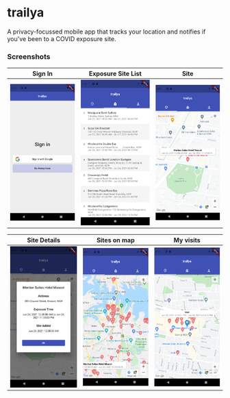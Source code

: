 # trailya

A privacy-focussed mobile app that tracks your location and notifies if you've been to a COVID exposure site.

### Screenshots

| Sign In | Exposure Site List | Site | 
| ------- | ------------------- |  -- | 
| <img src="doc/images/signin.png" alt="Sign In" width="200"/> |  <img src="doc/images/sites-list.png" alt="Exposure Site List" width="200"/> | <img src="doc/images/site.png" alt="Site" width="200"/> |


| Site Details | Sites on map | My visits |
| -- | -- | -- |
|  <img src="doc/images/site-details.png" alt="Site Details" width="200"/> | <img src="doc/images/sites-on-map.png" alt="Sites on map" width="200"/> | <img src="doc/images/my-visit.png" alt="My visit" width="200"/> |
